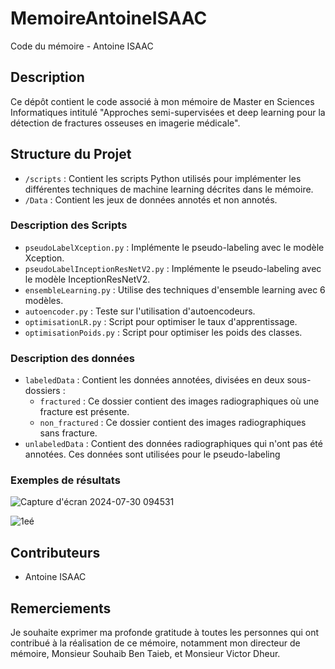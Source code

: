 # MemoireAntoineISAAC
Code du mémoire - Antoine ISAAC

## Description
Ce dépôt contient le code associé à mon mémoire de Master en Sciences Informatiques intitulé "Approches semi-supervisées et deep learning pour la détection de fractures osseuses en imagerie médicale".

## Structure du Projet
- `/scripts` : Contient les scripts Python utilisés pour implémenter les différentes techniques de machine learning décrites dans le mémoire.
- `/Data` : Contient les jeux de données annotés et non annotés.




### Description des Scripts
- `pseudoLabelXception.py` : Implémente le pseudo-labeling avec le modèle Xception.
- `pseudoLabelInceptionResNetV2.py` : Implémente le pseudo-labeling avec le modèle InceptionResNetV2.
- `ensembleLearning.py` : Utilise des techniques d'ensemble learning avec 6 modèles.
- `autoencoder.py` : Teste sur l'utilisation d'autoencodeurs.
- `optimisationLR.py` : Script pour optimiser le taux d'apprentissage.
- `optimisationPoids.py` : Script pour optimiser les poids des classes.


### Description des données
- `labeledData` : Contient les données annotées, divisées en deux sous-dossiers :
  - `fractured` : Ce dossier contient des images radiographiques où une fracture est présente.
  - `non_fractured` : Ce dossier contient des images radiographiques sans fracture.
- `unlabeledData` : Contient des données radiographiques qui n'ont pas été annotées. Ces données sont utilisées pour le pseudo-labeling

### Exemples de résultats
![Capture d'écran 2024-07-30 094531](https://github.com/user-attachments/assets/c302c8cb-22b6-433e-88f2-5041b3223074)

![1eé](https://github.com/user-attachments/assets/3384f349-795c-4112-8328-d51c3bcef584)


## Contributeurs
- Antoine ISAAC

## Remerciements
Je souhaite exprimer ma profonde gratitude à toutes les personnes qui ont contribué à la réalisation de ce mémoire, notamment mon directeur de mémoire, Monsieur Souhaib Ben Taieb, et Monsieur Victor Dheur.

